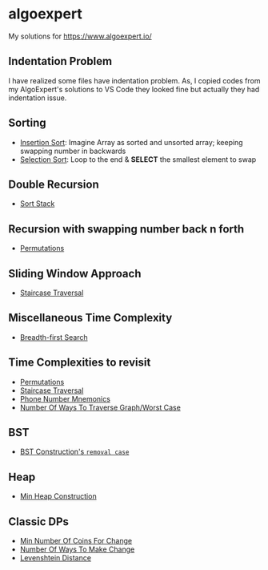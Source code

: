# algoexpert
My solutions for https://www.algoexpert.io/

## Indentation Problem
I have realized some files have indentation problem. As, I copied codes from my AlgoExpert's solutions to VS Code they looked fine but actually they had indentation issue.

## Sorting
- [Insertion Sort](Easy/Insertion%20Sort/sol.py): Imagine Array as sorted and unsorted array; keeping swapping number in backwards
- [Selection Sort](Easy/Selection%20Sort/sol.py): Loop to the end & **SELECT** the smallest element to swap

## Double Recursion
- [Sort Stack](Medium/Sort%20Stack/sol.py)

## Recursion with swapping number back n forth
- [Permutations](Medium/Permutations/sol.py)

## Sliding Window Approach
- [Staircase Traversal](Medium/Staircase%20Traversal/sol.py)

## Miscellaneous Time Complexity
- [Breadth-first Search](Medium/Breadth-first%20Search/sol.py)

## Time Complexities to revisit
- [Permutations](Medium/Permutations/sol.py)
- [Staircase Traversal](Medium/Staircase%20Traversal/sol.py)
- [Phone Number Mnemonics](Medium/Phone%20Number%20Mnemonics/sol.py)
- [Number Of Ways To Traverse Graph/Worst Case](Medium/Number%20Of%20Ways%20To%20Traverse%20Graph/sol.py)

## BST
- [BST Construction's `removal case`](Medium/BST%20Construction/sol.py#L45)

## Heap
- [Min Heap Construction](Medium/Min%20Heap%20Construction/sol.py)

## Classic DPs
- [Min Number Of Coins For Change](Medium/Min%20Number%20Of%20Coins%20For%20Change/sol.py)
- [Number Of Ways To Make Change](Medium/Number%20Of%20Ways%20To%20Make%20Change/sol.py)
- [Levenshtein Distance](Medium/Levenshtein%20Distance/sol.py)